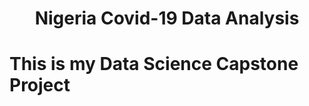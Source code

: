 <h1 align="center">
  Nigeria Covid-19 Data Analysis
</h1>

# This is my Data Science Capstone Project